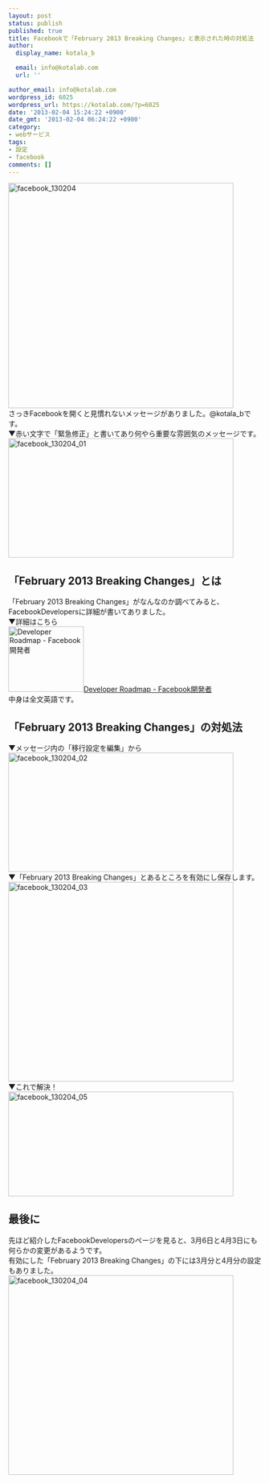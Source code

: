 ```yaml
---
layout: post
status: publish
published: true
title: Facebookで「February 2013 Breaking Changes」と表示された時の対処法
author:
  display_name: kotala_b

  email: info@kotalab.com
  url: ''

author_email: info@kotalab.com
wordpress_id: 6025
wordpress_url: https://kotalab.com/?p=6025
date: '2013-02-04 15:24:22 +0900'
date_gmt: '2013-02-04 06:24:22 +0900'
category:
- webサービス
tags:
- 設定
- facebook
comments: []
---
```

<p><img src="https://kotalab.com/wp-content/uploads/facebook_130204-448x448.png" alt="facebook_130204" width="448" height="448" class="alignnone size-large wp-image-6032" /><br />
さっきFacebookを開くと見慣れないメッセージがありました。@kotala_bです。<br />
▼赤い文字で「緊急修正」と書いてあり何やら重要な雰囲気のメッセージです。<br />
<img src="https://kotalab.com/wp-content/uploads/facebook_130204_01-448x237.jpg" alt="facebook_130204_01" width="448" height="237" class="alignnone size-large wp-image-6028" /><br />
<!--more--></p>
<h2>「February 2013 Breaking Changes」とは</h2>
<p>「February 2013 Breaking Changes」がなんなのか調べてみると、FacebookDevelopersに詳細が書いてありました。<br />
▼詳細はこちら<br />
<a href="http://developers.facebook.com/roadmap/" target="_blank"><img  class="alignleft" src="https://capture.heartrails.com/150x130?http://developers.facebook.com/roadmap/" alt="Developer Roadmap - Facebook開発者" width="150" height="130" /></a><a href="http://developers.facebook.com/roadmap/" target="_blank">Developer Roadmap - Facebook開発者</a><a href="https://b.hatena.ne.jp/entry/http://developers.facebook.com/roadmap/" target="_blank"><img border="0" src="https://b.hatena.ne.jp/entry/image/http://developers.facebook.com/roadmap/" alt="" /></a><br style="clear:both;" />中身は全文英語です。</p>
<h2>「February 2013 Breaking Changes」の対処法</h2>
<p>▼メッセージ内の「移行設定を編集」から<br />
<img src="https://kotalab.com/wp-content/uploads/facebook_130204_02-448x237.jpg" alt="facebook_130204_02" width="448" height="237" class="alignnone size-large wp-image-6029" /><br />
▼「February 2013 Breaking Changes」とあるところを有効にし保存します。<br />
<img src="https://kotalab.com/wp-content/uploads/facebook_130204_03-448x397.jpg" alt="facebook_130204_03" width="448" height="397" class="alignnone size-large wp-image-6027" /><br />
▼これで解決！<br />
<img src="https://kotalab.com/wp-content/uploads/facebook_130204_05-448x208.jpg" alt="facebook_130204_05" width="448" height="208" class="alignnone size-large wp-image-6030" /></p>
<h2>最後に</h2>
<p>先ほど紹介したFacebookDevelopersのページを見ると、3月6日と4月3日にも何らかの変更があるようです。<br />
有効にした「February 2013 Breaking Changes」の下には3月分と4月分の設定もありました。<br />
<img src="https://kotalab.com/wp-content/uploads/facebook_130204_04-448x397.jpg" alt="facebook_130204_04" width="448" height="397" class="alignnone size-large wp-image-6026" /></p>
